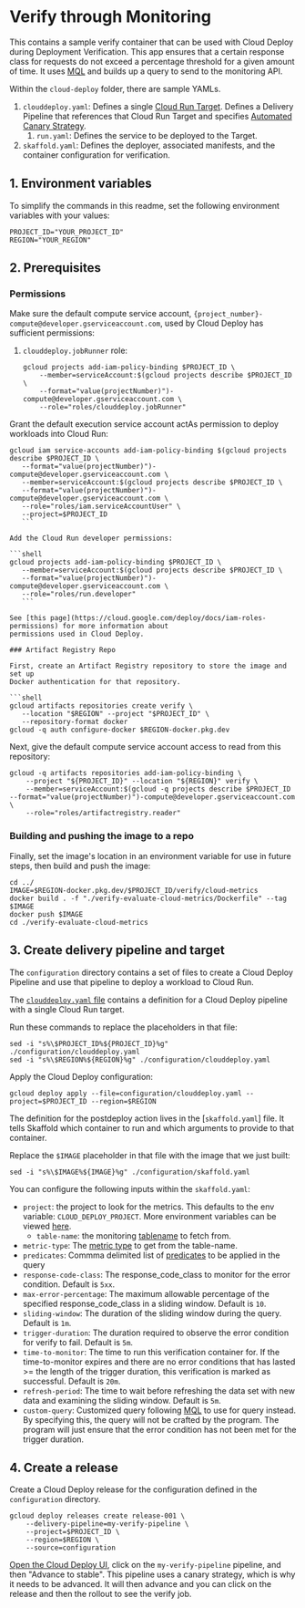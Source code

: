 # Verify through Monitoring

This contains a sample verify container that can be used with Cloud Deploy
during Deployment Verification. This app ensures that a certain response class
for requests do not exceed a percentage threshold for a given amount of time. It
uses [MQL](https://cloud.google.com/monitoring/mql) and builds up a query to
send to the monitoring API.

Within the `cloud-deploy` folder, there are sample YAMLs.

1.  `clouddeploy.yaml`: Defines a single [Cloud Run
    Target](https://cloud.google.com/deploy/docs/deploy-app-run). Defines a
    Delivery Pipeline that references that Cloud Run Target and specifies
    [Automated Canary
    Strategy](https://cloud.google.com/deploy/docs/deployment-strategies/canary).
    1.  `run.yaml`: Defines the service to be deployed to the Target.
1.  `skaffold.yaml`: Defines the deployer, associated manifests, and the
    container configuration for verification.

## 1. Environment variables

To simplify the commands in this readme, set the following environment variables
with your values:

```shell
PROJECT_ID="YOUR_PROJECT_ID"
REGION="YOUR_REGION"
```

## 2. Prerequisites

### Permissions

Make sure the default compute service account,
`{project_number}-compute@developer.gserviceaccount.com`, used by Cloud Deploy
has sufficient permissions:

1.  `clouddeploy.jobRunner` role:

    ```shell
    gcloud projects add-iam-policy-binding $PROJECT_ID \
        --member=serviceAccount:$(gcloud projects describe $PROJECT_ID \
        --format="value(projectNumber)")-compute@developer.gserviceaccount.com \
        --role="roles/clouddeploy.jobRunner"
    ```

Grant the default execution service account actAs permission to deploy workloads
into Cloud Run:

 ```shell
gcloud iam service-accounts add-iam-policy-binding $(gcloud projects describe $PROJECT_ID \
    --format="value(projectNumber)")-compute@developer.gserviceaccount.com \
    --member=serviceAccount:$(gcloud projects describe $PROJECT_ID \
    --format="value(projectNumber)")-compute@developer.gserviceaccount.com \
    --role="roles/iam.serviceAccountUser" \
    --project=$PROJECT_ID
    ```

Add the Cloud Run developer permissions:

 ```shell
gcloud projects add-iam-policy-binding $PROJECT_ID \
    --member=serviceAccount:$(gcloud projects describe $PROJECT_ID \
    --format="value(projectNumber)")-compute@developer.gserviceaccount.com \
    --role="roles/run.developer"
    ```

See [this page](https://cloud.google.com/deploy/docs/iam-roles-permissions) for more information about
permissions used in Cloud Deploy.

### Artifact Registry Repo

First, create an Artifact Registry repository to store the image and set up
Docker authentication for that repository.

```shell
gcloud artifacts repositories create verify \
    --location "$REGION" --project "$PROJECT_ID" \
    --repository-format docker
gcloud -q auth configure-docker $REGION-docker.pkg.dev
```

Next, give the default compute service account access to read from this
repository:

```shell
gcloud -q artifacts repositories add-iam-policy-binding \
    --project "${PROJECT_ID}" --location "${REGION}" verify \
    --member=serviceAccount:$(gcloud -q projects describe $PROJECT_ID --format="value(projectNumber)")-compute@developer.gserviceaccount.com \
    --role="roles/artifactregistry.reader"
```

### Building and pushing the image to a repo

Finally, set the image's location in an environment variable for use in future
steps, then build and push the image:

```shell
cd ../
IMAGE=$REGION-docker.pkg.dev/$PROJECT_ID/verify/cloud-metrics
docker build . -f "./verify-evaluate-cloud-metrics/Dockerfile" --tag $IMAGE
docker push $IMAGE
cd ./verify-evaluate-cloud-metrics
```

## 3. Create delivery pipeline and target

The `configuration` directory contains a set of files to create a Cloud Deploy
Pipeline and use that pipeline to deploy a workload to Cloud Run.

The [`clouddeploy.yaml` file](configuration/clouddeploy.yaml) contains a
definition for a Cloud Deploy pipeline with a single Cloud Run target.

Run these commands to replace the placeholders in that file:

```shell
sed -i "s%\$PROJECT_ID%${PROJECT_ID}%g" ./configuration/clouddeploy.yaml
sed -i "s%\$REGION%${REGION}%g" ./configuration/clouddeploy.yaml
```

Apply the Cloud Deploy configuration:

```shell
gcloud deploy apply --file=configuration/clouddeploy.yaml --project=$PROJECT_ID --region=$REGION
```

The definition for the postdeploy action lives in the [`skaffold.yaml`] file. It
tells Skaffold which container to run and which arguments to provide to that
container.

Replace the `$IMAGE` placeholder in that file with the image that we just built:

```shell
sed -i "s%\$IMAGE%${IMAGE}%g" ./configuration/skaffold.yaml
```

You can configure the following inputs within the `skaffold.yaml`:

*   `project`: the project to look for the metrics. This defaults to the env
    variable: `CLOUD_DEPLOY_PROJECT`. More environment variables can be viewed
    [here](https://cloud.google.com/deploy/docs/verify-deployment#available_environment_variables).
    *   `table-name`: the monitoring
        [tablename](https://cloud.google.com/monitoring/mql/reference#fetch-tabop)
        to fetch from.
*   `metric-type`: The [metric
    type](https://cloud.google.com/monitoring/mql/reference#metric-tabop) to get
    from the table-name.
*   `predicates`: Commma delimited list of
    [predicates](https://cloud.google.com/monitoring/mql/reference#filter-tabop)
    to be applied in the query
*   `response-code-class`: The response_code_class to monitor for the error
    condition. Default is `5xx`.
*   `max-error-percentage`: The maximum allowable percentage of the specified
    response_code_class in a sliding window. Default is `10`.
*   `sliding-window`: The duration of the sliding window during the query.
    Default is `1m`.
*   `trigger-duration`: The duration required to observe the error condition for
    verify to fail. Default is `5m`.
*   `time-to-monitor`: The time to run this verification container for. If the
    time-to-monitor expires and there are no error conditions that has lasted >=
    the length of the trigger duration, this verification is marked as
    successful. Default is `20m`.
*   `refresh-period`: The time to wait before refreshing the data set with new
    data and examining the sliding window. Default is `5m`.
*   `custom-query`: Customized query following
    [MQL](https://cloud.google.com/monitoring/mql/reference) to use for query
    instead. By specifying this, the query will not be crafted by the program.
    The program will just ensure that the error condition has not been met for
    the trigger duration.

## 4. Create a release

Create a Cloud Deploy release for the configuration defined in the
`configuration` directory.

```shell
gcloud deploy releases create release-001 \
    --delivery-pipeline=my-verify-pipeline \
    --project=$PROJECT_ID \
    --region=$REGION \
    --source=configuration
```

[Open the Cloud Deploy UI](https://console.cloud.google.com/deploy), click on
the `my-verify-pipeline` pipeline, and then "Advance to stable". This pipeline
uses a canary strategy, which is why it needs to be advanced. It will then
advance and you can click on the release and then the rollout to see the verify
job.

